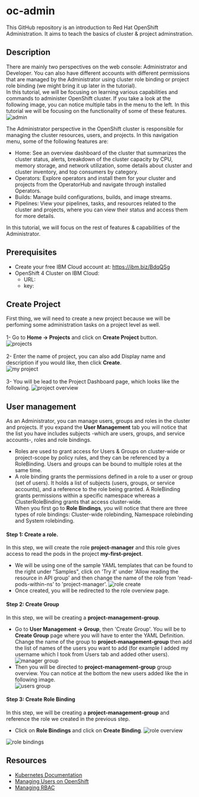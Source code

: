 # oc-admin
This GitHub repository is an introduction to Red Hat OpenShift Administration. It aims to teach the basics of cluster & project adminstration.
## Description
There are mainly two perspectives on the web console: Administrator and Developer. You can also have different accounts with different permissions that are managed by the Administrator using cluster role binding or project role binding (we might bring it up later in the tutorial). <br>
In this tutorial, we will be focusing on learning various capabilities and commands to administer OpenShift cluster. If you take a look at the following image, you can notice multiple tabs in the menu to the left. In this tutorial we will be focusing on the functionality of some of these features.
![admin](https://user-images.githubusercontent.com/36239840/95733956-eb292480-0c93-11eb-85ef-0c1f1bbb83fa.JPG)

The Administrator perspective in the OpenShift cluster is responsible for managing the cluster resources, users, and projects. In this navigation menu, some of the following features are:

- Home: See an overview dashboard of the cluster that summarizes the cluster status, alerts, breakdown of the cluster capacity by CPU, memory storage, and network utilization, some details about cluster and cluster inventory, and top consumers by category.
- Operators: Explore operators and install them for your cluster and projects from the OperatorHub and navigate through installed Operators.
- Builds: Manage build configurations, builds, and image streams.
- Pipelines: View your pipelines, tasks, and resources related to the cluster and projects, where you can view their status and access them for more details.

In this tutorial, we will focus on the rest of features & capabilities of the Administrator.
## Prerequisites
- Create your free IBM Cloud account at: https://ibm.biz/BdqQSg 
- OpenShift 4 Cluster on IBM Cloud:
  - URL: <will be provided soon>
  - key: <will be provided soon>
## Create Project
First thing, we will need to create a new project because we will be perfoming some administration tasks on a project level as well.<br><br>
1- Go to <b>Home &#8594; Projects</b> and click on <b>Create Project</b> button.<br>
![projects](https://user-images.githubusercontent.com/36239840/96359099-bdbef980-111f-11eb-93bd-33323dbe8d8f.JPG)<br><br>
2- Enter the name of project, you can also add Display name and description if you would like, then click <b>Create</b>.<br>
![my project](https://user-images.githubusercontent.com/36239840/96359121-0bd3fd00-1120-11eb-80aa-cc72a3f48e8e.JPG)<br><br>
3- You will be lead to the Project Dashboard page, which looks like the following.
![project overview](https://user-images.githubusercontent.com/36239840/96359161-52c1f280-1120-11eb-9016-959df95b3c46.JPG)


## User management
As an Administrator, you can manage users, groups and roles in the cluster and projects. If you expand the <b>User Management</b> tab you will notice that the list you have includes subjects -which are users, groups, and service accounts-, roles and role bindings.<br>
- Roles are used to grant access for Users & Groups on cluster-wide or project-scope by policy rules, and they can be referenced by a RoleBinding. Users and groups can be bound to multiple roles at the same time.<br>
- A role binding grants the permissions defined in a role to a user or group (set of users). It holds a list of subjects (users, groups, or service accounts), and a reference to the role being granted. A RoleBinding grants permissions within a specific namespace whereas a ClusterRoleBinding grants that access cluster-wide.<br>
When you first go to <b>Role Bindings</b>, you will notice that there are three types of role bindings: Cluster-wide rolebinding, Namespace rolebinding and System rolebinding.<br>
#### Step 1: Create a role.
In this step, we will create the role <b>project-manager</b> and this role gives access to read the pods in the project <b>my-first-project</b>.<br>
- We will be using one of the sample YAML templates that can be found to the right under "Samples", click on 'Try it' under 'Allow reading the resource in API group' and then change the name of the role from 'read-pods-within-ns' to 'project-manager'.
![role create](https://user-images.githubusercontent.com/36239840/96361525-83f9ed00-1137-11eb-93b7-d00c11f18bd0.JPG)
- Once created, you will be redirected to the role overview page.<br>
#### Step 2: Create Group
In this step, we will be creating a <b>project-management-group</b>.
- Go to <b>User Management &#8594; Group</b>, then 'Create Group'. You will be to <b>Create Group</b> page where you will have to enter the YAML Definition. Change the name of the group to <b>project-management-group</b> then add the list of names of the users you want to add (for example I added my username which I took from Users tab and added other users).<br>
![manager group](https://user-images.githubusercontent.com/36239840/96365504-127b6800-1152-11eb-829f-1fb394cae840.JPG)
- Then you will be directed to <b>project-management-group</b> group overview. You can notice at the bottom the new users added like the in following image.<br>
![users group](https://user-images.githubusercontent.com/36239840/96365547-6e45f100-1152-11eb-8fcb-7d0a6c5d1635.JPG)

#### Step 3: Create Role Binding
In this step, we will be creating a <b>project-management-group</b> and reference the role we created in the previous step.

- Click on <b>Role Bindings</b> and click on <b>Create Binding</b>.
![role overview](https://user-images.githubusercontent.com/36239840/96361662-aa6c5800-1138-11eb-9777-cb91b2d80705.JPG)

![role bindings](https://user-images.githubusercontent.com/36239840/96360209-02e92880-112c-11eb-986c-dfb48890f2a2.JPG)



<!--- Workloads
Workloads, Networking, and Storage: View and manage resources like deployment, secrets, and the pods in your project.

## Networking
- Networking: View and manage the services and routes of your applications.

## Storage
- Storage: View and manage the persistent volumes in your project.

## Monitoring
- Monitoring: View alerts and perform ad hoc Prometheus queries.

## Compute
- Compute: View and manage compute resources like nodes, machines, and autoscalers.


## Administration
- Administration: View settings related to cluster administration, like details about the cluster, namespaces, cluster updates, quotas, and Custom Resource Definitions (CRDs).

--->

## Resources
- <a href="https://kubernetes.io/docs/reference/access-authn-authz/rbac/#:~:text=A%20role%20binding%20grants%20the,user%20or%20set%20of%20users.&text=A%20RoleBinding%20grants%20permissions%20within,Role%20in%20the%20same%20namespace.">Kubernetes Documentation</a>
- <a href="https://docs.openshift.com/container-platform/3.9/admin_guide/manage_users.html">Managing Users on OpenShift</a>
- <a href="https://docs.openshift.com/container-platform/3.9/admin_guide/manage_rbac.html">Managing RBAC</a>

